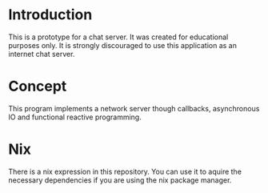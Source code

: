 # Introduction

This is a prototype for a chat server.  It was created for educational
purposes only.  It is strongly discouraged to use this application as
an internet chat server.

# Concept

This program implements a network server though callbacks,
asynchronous IO and functional reactive programming.

# Nix

There is a nix expression in this repository.  You can use it to
aquire the necessary dependencies if you are using the nix package
manager.
